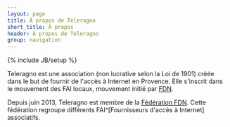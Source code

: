 ```yaml
---
layout: page
title: À propos de Teleragno
short_title: À propos
header: À propos de Teleragno
group: navigation
---
```

{% include JB/setup %}

Teleragno est une association (non lucrative selon la Loi de 1901) créée dans le but de fournir de l'accès à Internet en Provence.
Elle s'inscrit dans le mouvement des FAI locaux, mouvement initié par [FDN](http://www.fdn.fr).

Depuis juin 2013, Teleragno est membre de la [Fédération FDN](http://www.ffdn.org).
Cette fédération regroupe différents FAI^[Fournisseurs d'accès à Internet] associatifs.

